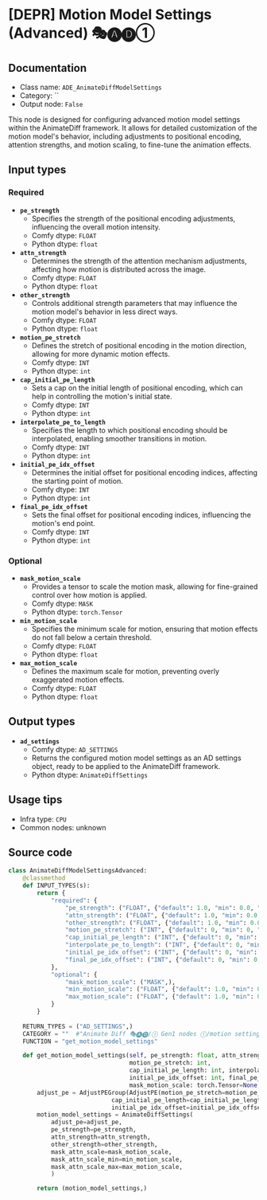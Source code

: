 # [DEPR] Motion Model Settings (Advanced) 🎭🅐🅓①
## Documentation
- Class name: `ADE_AnimateDiffModelSettings`
- Category: ``
- Output node: `False`

This node is designed for configuring advanced motion model settings within the AnimateDiff framework. It allows for detailed customization of the motion model's behavior, including adjustments to positional encoding, attention strengths, and motion scaling, to fine-tune the animation effects.
## Input types
### Required
- **`pe_strength`**
    - Specifies the strength of the positional encoding adjustments, influencing the overall motion intensity.
    - Comfy dtype: `FLOAT`
    - Python dtype: `float`
- **`attn_strength`**
    - Determines the strength of the attention mechanism adjustments, affecting how motion is distributed across the image.
    - Comfy dtype: `FLOAT`
    - Python dtype: `float`
- **`other_strength`**
    - Controls additional strength parameters that may influence the motion model's behavior in less direct ways.
    - Comfy dtype: `FLOAT`
    - Python dtype: `float`
- **`motion_pe_stretch`**
    - Defines the stretch of positional encoding in the motion direction, allowing for more dynamic motion effects.
    - Comfy dtype: `INT`
    - Python dtype: `int`
- **`cap_initial_pe_length`**
    - Sets a cap on the initial length of positional encoding, which can help in controlling the motion's initial state.
    - Comfy dtype: `INT`
    - Python dtype: `int`
- **`interpolate_pe_to_length`**
    - Specifies the length to which positional encoding should be interpolated, enabling smoother transitions in motion.
    - Comfy dtype: `INT`
    - Python dtype: `int`
- **`initial_pe_idx_offset`**
    - Determines the initial offset for positional encoding indices, affecting the starting point of motion.
    - Comfy dtype: `INT`
    - Python dtype: `int`
- **`final_pe_idx_offset`**
    - Sets the final offset for positional encoding indices, influencing the motion's end point.
    - Comfy dtype: `INT`
    - Python dtype: `int`
### Optional
- **`mask_motion_scale`**
    - Provides a tensor to scale the motion mask, allowing for fine-grained control over how motion is applied.
    - Comfy dtype: `MASK`
    - Python dtype: `torch.Tensor`
- **`min_motion_scale`**
    - Specifies the minimum scale for motion, ensuring that motion effects do not fall below a certain threshold.
    - Comfy dtype: `FLOAT`
    - Python dtype: `float`
- **`max_motion_scale`**
    - Defines the maximum scale for motion, preventing overly exaggerated motion effects.
    - Comfy dtype: `FLOAT`
    - Python dtype: `float`
## Output types
- **`ad_settings`**
    - Comfy dtype: `AD_SETTINGS`
    - Returns the configured motion model settings as an AD settings object, ready to be applied to the AnimateDiff framework.
    - Python dtype: `AnimateDiffSettings`
## Usage tips
- Infra type: `CPU`
- Common nodes: unknown


## Source code
```python
class AnimateDiffModelSettingsAdvanced:
    @classmethod
    def INPUT_TYPES(s):
        return {
            "required": {
                "pe_strength": ("FLOAT", {"default": 1.0, "min": 0.0, "max": 10.0, "step": 0.0001}),
                "attn_strength": ("FLOAT", {"default": 1.0, "min": 0.0, "max": 10.0, "step": 0.0001}),
                "other_strength": ("FLOAT", {"default": 1.0, "min": 0.0, "max": 10.0, "step": 0.0001}),
                "motion_pe_stretch": ("INT", {"default": 0, "min": 0, "step": 1}),
                "cap_initial_pe_length": ("INT", {"default": 0, "min": 0, "step": 1}),
                "interpolate_pe_to_length": ("INT", {"default": 0, "min": 0, "step": 1}),
                "initial_pe_idx_offset": ("INT", {"default": 0, "min": 0, "step": 1}),
                "final_pe_idx_offset": ("INT", {"default": 0, "min": 0, "step": 1}),
            },
            "optional": {
                "mask_motion_scale": ("MASK",),
                "min_motion_scale": ("FLOAT", {"default": 1.0, "min": 0.0, "step": 0.001}),
                "max_motion_scale": ("FLOAT", {"default": 1.0, "min": 0.0, "step": 0.001}),
            }
        }
    
    RETURN_TYPES = ("AD_SETTINGS",)
    CATEGORY = ""  #"Animate Diff 🎭🅐🅓/① Gen1 nodes ①/motion settings/experimental"
    FUNCTION = "get_motion_model_settings"

    def get_motion_model_settings(self, pe_strength: float, attn_strength: float, other_strength: float,
                                  motion_pe_stretch: int,
                                  cap_initial_pe_length: int, interpolate_pe_to_length: int,
                                  initial_pe_idx_offset: int, final_pe_idx_offset: int,
                                  mask_motion_scale: torch.Tensor=None, min_motion_scale: float=1.0, max_motion_scale: float=1.0):
        adjust_pe = AdjustPEGroup(AdjustPE(motion_pe_stretch=motion_pe_stretch,
                             cap_initial_pe_length=cap_initial_pe_length, interpolate_pe_to_length=interpolate_pe_to_length,
                             initial_pe_idx_offset=initial_pe_idx_offset, final_pe_idx_offset=final_pe_idx_offset))
        motion_model_settings = AnimateDiffSettings(
            adjust_pe=adjust_pe,
            pe_strength=pe_strength,
            attn_strength=attn_strength,
            other_strength=other_strength,
            mask_attn_scale=mask_motion_scale,
            mask_attn_scale_min=min_motion_scale,
            mask_attn_scale_max=max_motion_scale,
            )

        return (motion_model_settings,)

```
